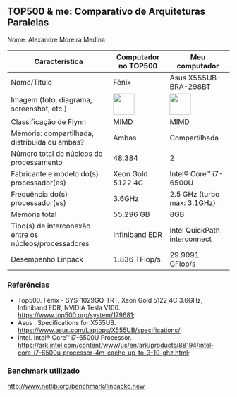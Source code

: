 TOP500 & me: Comparativo de Arquiteturas Paralelas
--------------------------------------------------

Nome: Alexandre Moreira Medina

| Característica                                            | Computador no TOP500  | Meu computador  |
| --------------------------------------------------------- | --------------------- | --------------- |
| Nome/Título                                               | Fênix                      | Asus X555UB-BRA-298BT                |
| Imagem (foto, diagrama, screenshot, etc.)                 | <img src="https://destakinews.com.br/images/noticias/1317/25062019171752_conteudo23.jpg" width="48"> | <img src="https://www.asus.com/media/global/products/9pOUgaP99xePsQXN/P_setting_xxx_0_90_end_300.png" width="48">|
| Classificação de Flynn                                    | MIMD                      | MIMD               |
| Memória: compartilhada, distribuída ou ambas?             | Ambas                      | Compartilhada                |
| Número total de núcleos de processamento                  | 48,384                      | 2                |
| Fabricante e modelo do(s) processador(es)                 | Xeon Gold 5122 4C                       | Intel® Core™ i7-6500U                |
| Frequência do(s) processador(es)                          | 3.6GHz                      | 2.5 GHz (turbo max: 3.1GHz)                |
| Memória total                                             | 55,296 GB             | 8GB                |
| Tipo(s) de interconexão entre os núcleos/processadores    | Infiniband EDR                      |Intel QuickPath interconnect                 |
| Desempenho Linpack                                        | 1.836 TFlop/s                     | 29.9091 GFlop/s               |

### Referências
- Top500.  Fênix - SYS-1029GQ-TRT, Xeon Gold 5122 4C 3.6GHz, Infiniband EDR, NVIDIA Tesla V100. https://www.top500.org/system/179681;
- Asus . Specifications for X555UB. https://www.asus.com/Laptops/X555UB/specifications/;
- Intel. Intel® Core™ i7-6500U Processor. https://ark.intel.com/content/www/us/en/ark/products/88194/intel-core-i7-6500u-processor-4m-cache-up-to-3-10-ghz.html;

### Benchmark utilizado
http://www.netlib.org/benchmark/linpackc.new
